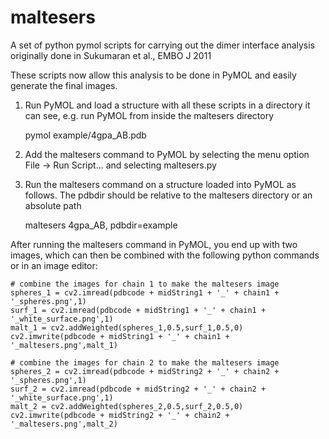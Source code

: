 # maltesers
A set of python pymol scripts for carrying out the dimer interface analysis originally done in  Sukumaran et al., EMBO J 2011

These scripts now allow this analysis to be done in PyMOL and easily generate the final images.

1. Run PyMOL and load a structure with all these scripts in a directory it can see, e.g. run PyMOL from inside the maltesers directory

    pymol example/4gpa_AB.pdb

2. Add the maltesers command to PyMOL by selecting the menu option File -> Run Script... and selecting maltesers.py

3. Run the maltesers command on a structure loaded into PyMOL as follows. The pdbdir should be relative to the maltesers directory or an absolute path

    maltesers 4gpa_AB, pdbdir=example

After running the maltesers command in PyMOL, you end up with two images, which can then be combined with the following python commands or in an image editor:

    # combine the images for chain 1 to make the maltesers image
    spheres_1 = cv2.imread(pdbcode + midString1 + '_' + chain1 + '_spheres.png',1)
    surf_1 = cv2.imread(pdbcode + midString1 + '_' + chain1 + '_white_surface.png',1)
    malt_1 = cv2.addWeighted(spheres_1,0.5,surf_1,0.5,0)
    cv2.imwrite(pdbcode + midString1 + '_' + chain1 + '_maltesers.png',malt_1)

    # combine the images for chain 2 to make the maltesers image
    spheres_2 = cv2.imread(pdbcode + midString2 + '_' + chain2 + '_spheres.png',1)
    surf_2 = cv2.imread(pdbcode + midString2 + '_' + chain2 + '_white_surface.png',1)
    malt_2 = cv2.addWeighted(spheres_2,0.5,surf_2,0.5,0)
    cv2.imwrite(pdbcode + midString2 + '_' + chain2 + '_maltesers.png',malt_2)
